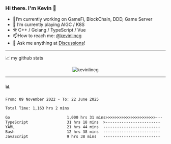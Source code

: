 ### Hi there. I'm Kevin 👋

- 🔭I’m currently working on GameFi, BlockChain, DDD, Game Server
- 🌱 I’m currently playing AIGC / K8S
-   :hammer_and_pick: C++ / Golang / TypeScript / Vue
- 📫How to reach me: [@kevinlincg](https://twitter.com/kevinlincg) 
-   :thought_balloon: Ask me anything at [Discussions](https://github.com/kevinlincg/kevinlincg/issues/new)!

---

📈 my github stats

<p align="center"> <img src="https://github-readme-stats-ouuan.vercel.app/api?username=kevinlincg&theme=dark&show_icons=true&count_private=true" alt="kevinlincg" />

---

#### :bar_chart: 

<!--START_SECTION:waka-->

```txt
From: 09 November 2022 - To: 22 June 2025

Total Time: 1,163 hrs 2 mins

Go                         1,000 hrs 31 mins>>>>>>>>>>>>>>>>>>>>>>---   86.03 %
TypeScript                 31 hrs 18 mins  >------------------------   02.69 %
YAML                       21 hrs 44 mins  -------------------------   01.87 %
Bash                       12 hrs 38 mins  -------------------------   01.09 %
JavaScript                 9 hrs 38 mins   -------------------------   00.83 %
```

<!--END_SECTION:waka-->
